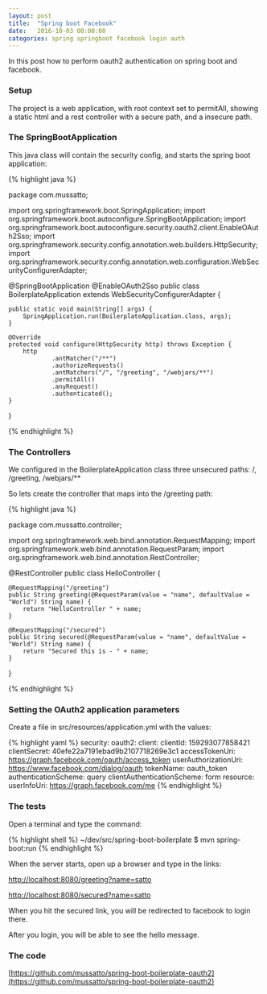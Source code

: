 ```yaml
---
layout: post
title:  "Spring boot Facebook"
date:   2016-10-03 00:00:00
categories: spring springboot facebook login auth
---
```


In this post how to perform oauth2 authentication on spring boot and facebook.

### Setup

The project is a web application, with root context set to permitAll, showing a static html and a rest controller with a secure path, and a insecure path.

### The SpringBootApplication

This java class will contain the security config, and starts the spring boot application:

{% highlight java %}

package com.mussatto;

import org.springframework.boot.SpringApplication;
import org.springframework.boot.autoconfigure.SpringBootApplication;
import org.springframework.boot.autoconfigure.security.oauth2.client.EnableOAuth2Sso;
import org.springframework.security.config.annotation.web.builders.HttpSecurity;
import org.springframework.security.config.annotation.web.configuration.WebSecurityConfigurerAdapter;

@SpringBootApplication
@EnableOAuth2Sso
public class BoilerplateApplication  extends WebSecurityConfigurerAdapter {

    public static void main(String[] args) {
        SpringApplication.run(BoilerplateApplication.class, args);
    }

    @Override
    protected void configure(HttpSecurity http) throws Exception {
        http
                .antMatcher("/**")
                .authorizeRequests()
                .antMatchers("/", "/greeting", "/webjars/**")
                .permitAll()
                .anyRequest()
                .authenticated();
    }
}

{% endhighlight %}

### The Controllers

We configured in the BoilerplateApplication class three unsecured paths: /, /greeting, /webjars/**

So lets create the controller that maps into the /greeting path:


{% highlight java %}

package com.mussatto.controller;

import org.springframework.web.bind.annotation.RequestMapping;
import org.springframework.web.bind.annotation.RequestParam;
import org.springframework.web.bind.annotation.RestController;

@RestController
public class HelloController {

    @RequestMapping("/greeting")
    public String greeting(@RequestParam(value = "name", defaultValue = "World") String name) {
        return "HelloController " + name;
    }

    @RequestMapping("/secured")
    public String secured(@RequestParam(value = "name", defaultValue = "World") String name) {
        return "Secured this is - " + name;
    }
}

{% endhighlight %}

### Setting the OAuth2 application parameters

Create a file in src/resources/application.yml with the values:

{% highlight yaml %}
security:
  oauth2:
    client:
      clientId: 159293077858421
      clientSecret: 40efe22a7191ebad9b2107718269e3c1
      accessTokenUri: https://graph.facebook.com/oauth/access_token
      userAuthorizationUri: https://www.facebook.com/dialog/oauth
      tokenName: oauth_token
      authenticationScheme: query
      clientAuthenticationScheme: form
    resource:
      userInfoUri: https://graph.facebook.com/me
{% endhighlight %}

### The tests

Open a terminal and type the command:

{% highlight shell %}
~/dev/src/spring-boot-boilerplate $ mvn spring-boot:run
{% endhighlight %}

When the server starts,  open up a browser and type in the links:

[http://localhost:8080/greeting?name=satto](http://localhost:8080/greeting?name=satto)

[http://localhost:8080/secured?name=satto](http://localhost:8080/secured?name=satto)

When you hit the secured link, you will be redirected to facebook to login there.

After you login, you will be able to see the hello message.

### The code

[https://github.com/mussatto/spring-boot-boilerplate-oauth2](https://github.com/mussatto/spring-boot-boilerplate-oauth2)
